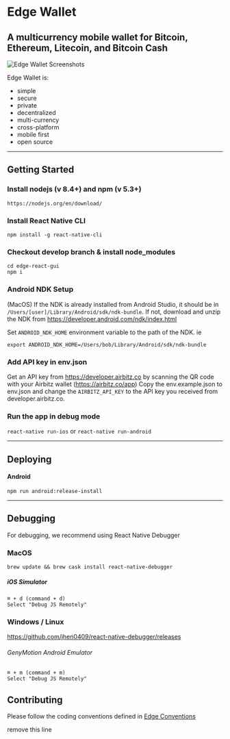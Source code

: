 # Edge Wallet
## A multicurrency mobile wallet for Bitcoin, Ethereum, Litecoin, and Bitcoin Cash 
![Edge Wallet Screenshots](https://cdn-images-1.medium.com/max/1600/1*xMZMuK0_jGNZNzduvggsdw.png)

Edge Wallet is:
- simple
- secure
- private
- decentralized
- multi-currency
- cross-platform
- mobile first
- open source

---------------------------------------------------

## Getting Started

### Install nodejs (v 8.4+) and npm (v 5.3+)

    https://nodejs.org/en/download/

### Install React Native CLI

    npm install -g react-native-cli

### Checkout develop branch & install node_modules

    cd edge-react-gui
    npm i

### Android NDK Setup

(MacOS) If the NDK is already installed from Android Studio, it should be in `/Users/[user]/Library/Android/sdk/ndk-bundle`.
If not, download and unzip the NDK from https://developer.android.com/ndk/index.html

Set `ANDROID_NDK_HOME` environment variable to the path of the NDK. ie

    export ANDROID_NDK_HOME=/Users/bob/Library/Android/sdk/ndk-bundle
 
### Add API key in env.json

Get an API key from https://developer.airbitz.co by scanning the QR code with your Airbitz wallet (https://airbitz.co/app)
Copy the env.example.json to env.json and change the `AIRBITZ_API_KEY` to the API key you received from developer.airbitz.co.

### Run the app in debug mode

  `react-native run-ios` or `react-native run-android`

---------------------------------------------------

## Deploying

#### Android

    npm run android:release-install

---------------------------------------------------

## Debugging

For debugging, we recommend using React Native Debugger

### MacOS

`brew update && brew cask install react-native-debugger`
##### iOS Simulator
    ⌘ + d (command + d)
    Select "Debug JS Remotely"

### Windows / Linux

https://github.com/jhen0409/react-native-debugger/releases

###### GenyMotion Android Emulator
    ⌘ + m (command + m)
    Select "Debug JS Remotely"

## Contributing

Please follow the coding conventions defined in [Edge Conventions](https://github.com/Airbitz/edge-conventions
)

remove this line
